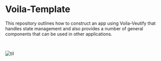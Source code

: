 # Voila-Template
 
 This repository outlines how to construct an app using Voila-Veutify that handles state management and also provides a number of general components that can be used in other applications.
 
 <br>

![til](img/example_usage.gif)
